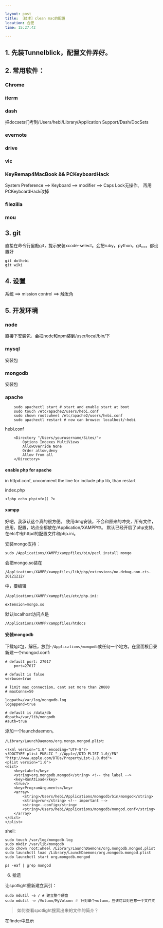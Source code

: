 ```yaml
---

layout: post
title: ［技术］clean mac的配置
location: 合肥
time: 15:27:42

---
```


## 1. 先装Tunnelblick，配置文件弄好。
## 2. 常用软件：
### Chrome
### iterm
### dash
    
把docsets们考到/Users/hebi/Library/Application Support/Dash/DocSets
### evernote
### drive
### vlc
### KeyRemap4MacBook && PCKeyboardHack
System Preference ==> Keyboard ==> modifier ==> Caps Lock无操作。
    再用PCKeyboardHack改掉
### filezilla
### mou

## 3. git
    
直接在命令行里敲git，提示安装xcode-select。会把ruby，python，git。。。都设置好
    
    git dothebi
    git wiki

## 4. 设置

系统 ==> mission control ==> 触发角

## 5. 开发环境
### node
直接下安装包，会把node和npm装到/user/local/bin/下
### mysql
安装包
### mongodb
安装包
### apache
    	sudo apachectl start # start and enable start at boot
    	sudo touch /etc/apache2/users/hebi.conf
    	sudo chown root:wheel /etc/apache2/users/hebi.conf
    	sudo apachectl restart # now can browse: localhost/~hebi
    	
hebi.conf

		<Directory "/Users/yourusername/Sites/">
			Options Indexes MultiViews
			AllowOverride None
			Order allow,deny
			Allow from all
		</Directory>

#### enable php for apache
in httpd.conf, uncomment the line for include php lib, than restart
		
index.php

	<?php echo phpinfo() ?>

#### xampp
好吧，我承认这个真的很方便。
使用dmg安装，不会和原来的冲突，所有文件，应用，配置，站点全都放在/Application/XAMPP中。
默认已经开启了php支持。在etc中有httpd的配置文件和php.ini。

安装mongo支持：
	
	sudo /Applications/XAMPP/xamppfiles/bin/pecl install mongo

会把mongo.so装在

`/Applications/XAMPP/xamppfiles/lib/php/extensions/no-debug-non-zts-20121212/`

中，要编辑

`/Applications/XAMPP/xamppfiles/etc/php.ini`:

	extension=mongo.so
	
默认localhost访问点是

`/Applications/XAMPP/xamppfiles/htdocs`

#### 安装mongodb
下载tgz包，解压，放到`~/Applications/mongodb`或任何一个地方。在里面根目录新建一个mongod.conf:

	# default port: 27017
		port=27017

	# default is false
	verbose=true
	
	# limit max connection, cant set more than 20000
	# maxConns=50

	logpath=/var/log/mongodb.log
	logappend=true

	# default is /data/db
	dbpath=/var/lib/mongodb
	#auth=true
	
添加一个launchdaemon。

`/Library/LaunchDaemons/org.mongo.mongod.plist`:

	<?xml version="1.0" encoding="UTF-8"?>
	<!DOCTYPE plist PUBLIC "-//Apple//DTD PLIST 1.0//EN" "http://www.apple.com/DTDs/PropertyList-1.0.dtd">
	<plist version="1.0">
	<dict>
    	<key>Label</key>
    	<string>org.mongodb.mongod</string> <!-- the label -->
    	<key>RunAtLoad</key>
    	<true/>
    	<key>ProgramArguments</key>
    	<array>
        	<string>/Users/hebi/Applications/mongodb/bin/mongod</string>
        	<string>run</string> <!-- important -->
        	<string>--config</string>
        	<string>/Users/hebi/Applications/mongodb/mongod.conf</string>
    	</array>
	</dict>
	</plist>

shell:

	sudo touch /var/log/mongodb.log
	sudo mkdir /var/lib/mongodb
	sudo chown root:wheel /Library/LaunchDaemons/org.mongodb.mongod.plist
	sudo launchctl load /Library/LaunchDaemons/org.mongodb.mongod.plist
	sudo launchctl start org.mongodb.mongod
	
	ps -eaf | grep mongod

		
6. 拾遗

让spotlight重新建立索引：

	sudo mdutil -e / # 建立整个硬盘
	sudo mdutil -e /Volumn/MyVolumn ＃ 针对单个volumn，应该可以对任意一个文件夹
	
>如何查看spotlight搜索出来的文件的简介？

在finder中显示